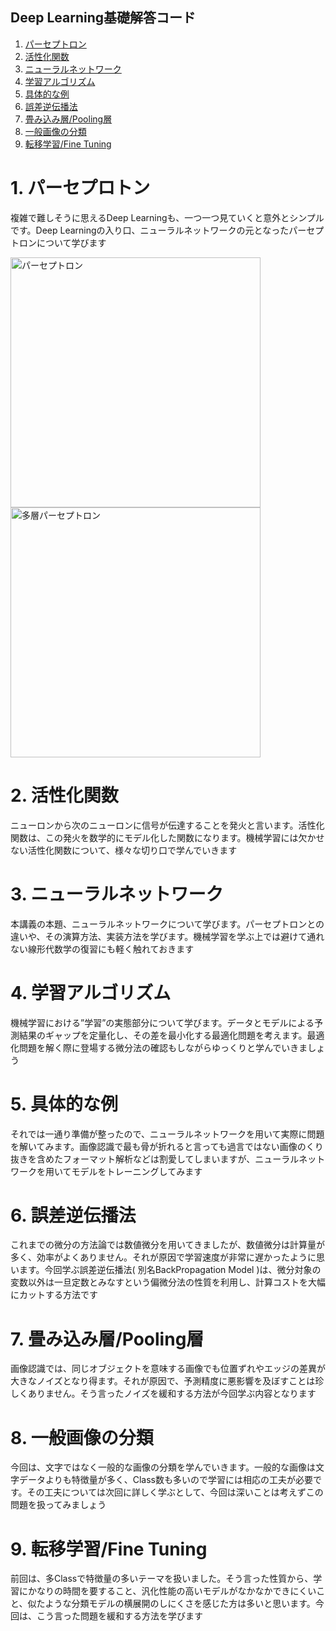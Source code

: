 ## Deep Learning基礎解答コード
1. [パーセプトロン](#perceptron)
2. [活性化関数](#activation)
3. [ニューラルネットワーク](#neuralnet)
4. [学習アルゴリズム](#learningalg)
5. [具体的な例](#examples)
6. [誤差逆伝播法](#backpropergation)
7. [畳み込み層/Pooling層](#convolution_and_pooling)
8. [一般画像の分類](#general_image_class)
9. [転移学習/Fine Tuning](#fine_tuning)

<a id="perceptron"></a>
# 1. パーセプロトン
複雑で難しそうに思えるDeep Learningも、一つ一つ見ていくと意外とシンプルです。Deep Learningの入り口、ニューラルネットワークの元となったパーセプトロンについて学びます

<div>
  <img src="http://web.sfc.keio.ac.jp/~t13073si/basic_deeplearning/01/perpeptron.png" , alt="パーセプトロン" , width="400px">
  <img src="http://web.sfc.keio.ac.jp/~t13073si/basic_deeplearning/01/multi_perceptron.png" , alt="多層パーセプトロン" , width="400px">
</div>

<a id="activation"></a>
# 2. 活性化関数
ニューロンから次のニューロンに信号が伝達することを発火と言います。活性化関数は、この発火を数学的にモデル化した関数になります。機械学習には欠かせない活性化関数について、様々な切り口で学んでいきます
<a id="neuralnet"></a>
# 3. ニューラルネットワーク
本講義の本題、ニューラルネットワークについて学びます。パーセプトロンとの違いや、その演算方法、実装方法を学びます。機械学習を学ぶ上では避けて通れない線形代数学の復習にも軽く触れておきます
<a id="learningalg"></a>
# 4. 学習アルゴリズム
機械学習における”学習”の実態部分について学びます。データとモデルによる予測結果のギャップを定量化し、その差を最小化する最適化問題を考えます。最適化問題を解く際に登場する微分法の確認もしながらゆっくりと学んでいきましょう

<a id="examples"></a>
# 5. 具体的な例
それでは一通り準備が整ったので、ニューラルネットワークを用いて実際に問題を解いてみます。画像認識で最も骨が折れると言っても過言ではない画像のくり抜きを含めたフォーマット解析などは割愛してしまいますが、ニューラルネットワークを用いてモデルをトレーニングしてみます

<a id="backpropergation"></a>
# 6. 誤差逆伝播法
これまでの微分の方法論では数値微分を用いてきましたが、数値微分は計算量が多く、効率がよくありません。それが原因で学習速度が非常に遅かったように思います。今回学ぶ誤差逆伝播法( 別名BackPropagation Model )は、微分対象の変数以外は一旦定数とみなすという偏微分法の性質を利用し、計算コストを大幅にカットする方法です

<a id="convolution_and_pooling"></a>
# 7. 畳み込み層/Pooling層
画像認識では、同じオブジェクトを意味する画像でも位置ずれやエッジの差異が大きなノイズとなり得ます。それが原因で、予測精度に悪影響を及ぼすことは珍しくありません。そう言ったノイズを緩和する方法が今回学ぶ内容となります

<a id="general_image_class"></a>
# 8. 一般画像の分類
今回は、文字ではなく一般的な画像の分類を学んでいきます。一般的な画像は文字データよりも特徴量が多く、Class数も多いので学習には相応の工夫が必要です。その工夫については次回に詳しく学ぶとして、今回は深いことは考えずこの問題を扱ってみましょう

<a id="fine_tuning"></a>
# 9. 転移学習/Fine Tuning
前回は、多Classで特徴量の多いテーマを扱いました。そう言った性質から、学習にかなりの時間を要すること、汎化性能の高いモデルがなかなかできにくいこと、似たような分類モデルの横展開のしにくさを感じた方は多いと思います。今回は、こう言った問題を緩和する方法を学びます
